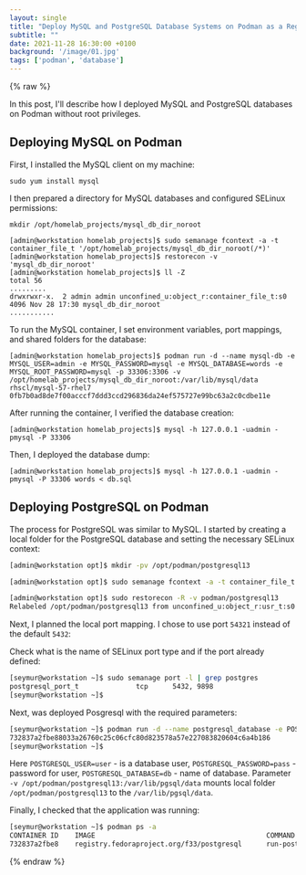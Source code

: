 ```yaml
---
layout: single
title: "Deploy MySQL and PostgreSQL Database Systems on Podman as a Regular User" 
subtitle: ""
date: 2021-11-28 16:30:00 +0100
background: '/image/01.jpg'
tags: ['podman', 'database']
---
```


{% raw %}

In this post, I'll describe how I deployed MySQL and PostgreSQL databases on Podman without root privileges.

## Deploying MySQL on Podman
First, I installed the MySQL client on my machine:

````
sudo yum install mysql
````

I then prepared a directory for MySQL databases and configured SELinux permissions:

````
mkdir /opt/homelab_projects/mysql_db_dir_noroot

[admin@workstation homelab_projects]$ sudo semanage fcontext -a -t container_file_t '/opt/homelab_projects/mysql_db_dir_noroot(/*)'
[admin@workstation homelab_projects]$ restorecon -v 'mysql_db_dir_noroot'
[admin@workstation homelab_projects]$ ll -Z 
total 56
.........
drwxrwxr-x.  2 admin admin unconfined_u:object_r:container_file_t:s0  4096 Nov 28 17:30 mysql_db_dir_noroot
...........
````

To run the MySQL container, I set environment variables, port mappings, and shared folders for the database:

````
[admin@workstation homelab_projects]$ podman run -d --name mysql-db -e MYSQL_USER=admin -e MYSQL_PASSWORD=mysql -e MYSQL_DATABASE=words -e MYSQL_ROOT_PASSWORD=mysql -p 33306:3306 -v /opt/homelab_projects/mysql_db_dir_noroot:/var/lib/mysql/data rhscl/mysql-57-rhel7
0fb7b0ad8de7f00acccf7ddd3ccd296836da24ef575727e99bc63a2c0cdbe11e
````

After running the container, I verified the database creation:

````
[admin@workstation homelab_projects]$ mysql -h 127.0.0.1 -uadmin -pmysql -P 33306
````

Then, I deployed the database dump:

````
[admin@workstation homelab_projects]$ mysql -h 127.0.0.1 -uadmin -pmysql -P 33306 words < db.sql 
````

## Deploying PostgreSQL on Podman
The process for PostgreSQL was similar to MySQL. I started by creating a local folder for the PostgreSQL database and setting the necessary SELinux context:

````bash
[admin@workstation opt]$ mkdir -pv /opt/podman/postgresql13

[admin@workstation opt]$ sudo semanage fcontext -a -t container_file_t "/opt/podman/postgresql13(/.*)?"

[admin@workstation opt]$ sudo restorecon -R -v podman/postgresql13
Relabeled /opt/podman/postgresql13 from unconfined_u:object_r:usr_t:s0 to unconfined_u:object_r:container_file_t:s0
````

Next, I planned the local port mapping. I chose to use port ``54321`` instead of the default ``5432``:

Check what is the name of SELinux port type and if the port already defined:
````bash
[seymur@workstation ~]$ sudo semanage port -l | grep postgres
postgresql_port_t              tcp      5432, 9898
[seymur@workstation ~]$ 
````

Next, was deployed Posgresql with the required parameters: 
````bash
[seymur@workstation ~]$ podman run -d --name postgresql_database -e POSTGRESQL_USER=user -e POSTGRESQL_PASSWORD=pass -e POSTGRESQL_DATABASE=db -p 54321:5432 -v /opt/podman/postgresql13:/var/lib/pgsql/data registry.fedoraproject.org/f33/postgresql
732837a2fbe88033a26760c25c06cfc80d823578a57e227083820604c6a4b186
[seymur@workstation ~]$ 
````

Here ``POSTGRESQL_USER=user`` - is a database user, ``POSTGRESQL_PASSWORD=pass`` - password for user, ``POSTGRESQL_DATABASE=db`` - name of database. Parameter ``-v /opt/podman/postgresql13:/var/lib/pgsql/data`` mounts local folder ``/opt/podman/postgresql13`` to the ``/var/lib/pgsql/data``. 

Finally, I checked that the application was running:

````bash
[seymur@workstation ~]$ podman ps -a
CONTAINER ID    IMAGE                                          COMMAND               CREATED       STATUS                   PORTS                    NAMES
732837a2fbe8    registry.fedoraproject.org/f33/postgresql      run-postgresql        2 hours ago   Up 2 hours ago           0.0.0.0:54321->5432/tcp  postgresql_database
````

{% endraw %}

